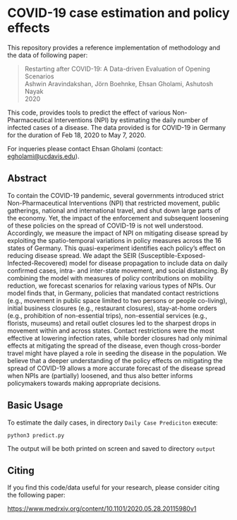# COVID-19 case estimation and policy effects

This repository provides a reference implementation of methodology and the data of following paper:

> Restarting after COVID-19: A Data-driven Evaluation of Opening Scenarios  
> Ashwin Aravindakshan, Jörn Boehnke, Ehsan Gholami, Ashutosh Nayak  
> 2020

This code, provides tools to predict the effect of various Non-Pharmaceutical Interventions (NPI) by estimating the daily number of infected cases of a disease. The data provided is for COVID-19 in Germany for the duration of Feb 18, 2020 to May 7, 2020.

For inqueries please contact Ehsan Gholami (contact: egholami@ucdavis.edu).

## Abstract

To contain the COVID-19 pandemic, several governments introduced strict Non-Pharmaceutical Interventions (NPI) that restricted movement, public gatherings, national and international travel, and shut down large parts of the economy. Yet, the impact of the enforcement and subsequent loosening of these policies on the spread of COVID-19 is not well understood. Accordingly, we measure the impact of NPI on mitigating disease spread by exploiting the spatio-temporal variations in policy measures across the 16 states of Germany. This quasi-experiment identifies each policy’s effect on reducing disease spread. We adapt the SEIR (Susceptible-Exposed- Infected-Recovered) model for disease propagation to include data on daily confirmed cases, intra- and inter-state movement, and social distancing. By combining the model with measures of policy contributions on mobility reduction, we forecast scenarios for relaxing various types of NPIs. Our model finds that, in Germany, policies that mandated contact restrictions (e.g., movement in public space limited to two persons or people co-living), initial business closures (e.g., restaurant closures), stay-at-home orders (e.g., prohibition of non-essential trips), non-essential services (e.g., florists, museums) and retail outlet closures led to the sharpest drops in movement within and across states. Contact restrictions were the most effective at lowering infection rates, while border closures had only minimal effects at mitigating the spread of the disease, even though cross-border travel might have played a role in seeding the disease in the population. We believe that a deeper understanding of the policy effects on mitigating the spread of COVID-19 allows a more accurate forecast of the disease spread when NPIs are (partially) loosened, and thus also better informs policymakers towards making appropriate decisions.

## Basic Usage

To estimate the daily cases, in directory `Daily Case Prediciton` execute:  

`python3 predict.py`
    
The output will be both printed on screen and saved to directory `output`

## Citing

If you find this code/data useful for your research, please consider citing the following paper:

https://www.medrxiv.org/content/10.1101/2020.05.28.20115980v1
